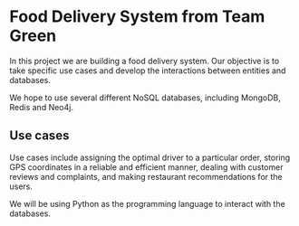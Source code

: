 # Food Delivery System from Team Green

In this project we are building a food delivery system. Our objective is to take specific use cases and develop the interactions between entities and databases.

We hope to use several different NoSQL databases, including MongoDB, Redis and Neo4j.

## Use cases
Use cases include assigning the optimal driver to a particular order, storing GPS coordinates in a reliable and efficient manner, dealing with customer reviews and complaints, and making restaurant recommendations for the users.

We will be using Python as the programming language to interact with the databases.